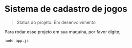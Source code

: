 <h1>Sistema de cadastro de jogos</h1>

> Status do projeto: Em desenvolvimento

Para rodar esse projeto em sua maquina, por favor digite;
```
node app.js
```
